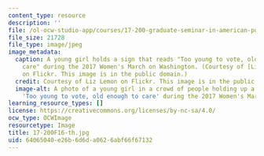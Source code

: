 ```yaml
---
content_type: resource
description: ''
file: /ol-ocw-studio-app/courses/17-200-graduate-seminar-in-american-politics-i-political-behavior-fall-2016/64065040e26b6d6da0626abf66f67132_17-200F16-th.jpg
file_size: 21728
file_type: image/jpeg
image_metadata:
  caption: A young girl holds a sign that reads "Too young to vote, old enough to
    care" during the 2017 Women's March on Washington. (Courtesy of [Liz Lemon](https://flic.kr/p/RoazSJ)
    on Flickr. This image is in the public domain.)
  credit: Courtesy of Liz Lemon on Flickr. This image is in the public domain.
  image-alt: A photo of a young girl in a crowd of people holding up a sign that reads
    'Too young to vote, old enough to care' during the 2017 Women's March on Washington.
learning_resource_types: []
license: https://creativecommons.org/licenses/by-nc-sa/4.0/
ocw_type: OCWImage
resourcetype: Image
title: 17-200F16-th.jpg
uid: 64065040-e26b-6d6d-a062-6abf66f67132
---
```

